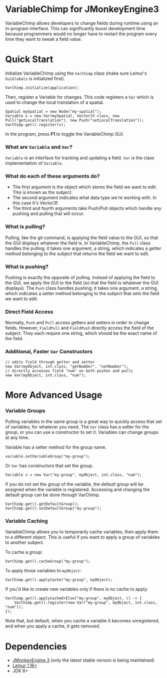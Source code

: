 # VariableChimp for JMonkeyEngine3
VariableChimp allows developers to change fields during runtime using an in-program interface. This can significantly boost development time because programmers would no longer have to restart the program every time they want to tweak a field value.

# Quick Start
Initialize VariableChimp using the `VarChimp` class (make sure Lemur's `GuiGlobals` is initialized first).
```
VarChimp.initialize(application);
```
Then, register a Variable for changes. This code registers a `Var` which is used to change the local translation of a spatial.
```
Spatial mySpatial = new Node("my-spatial");
Variable v = new Var(mySpatial, Vector3f.class, new Pull("getLocalTranslation"), new Push("setLocalTranslation"));
VarChimp.get().register(v);
```
In the program, press **F1** to toggle the VariableChimp GUI.

### What are `Variable` and `Var`?
`Variable` is an interface for tracking and updating a field. `Var` is the class implementation of `Variable`.

### What do each of these arguments do?
* The first argument is the object which stores the field we want to edit. This is known as the *subject*.
* The second argument indicates what data type we're working with. In this case it's Vector3f.
* The third and fourth arguments take Push/Pull objects which handle any pushing and pulling that will occur.

### What is pulling?
Pulling, like the git command, is applying the field value to the GUI, so that the GUI displays whatever the field is. In VariableChimp, the `Pull` class handles the pulling; it takes one argument, a string, which indicates a getter method belonging to the subject that returns the field we want to edit.

### What is pushing?
Pushing is exactly the opposite of pulling. Instead of applying the field to the GUI, we apply the GUI to the field (so that the field is whatever the GUI displays). The `Push` class handles pushing; it takes one argument, a string, which indicates a setter method belonging to the subject that sets the field we want to edit.

### Direct Field Access
Normally, `Push` and `Pull` access getters and setters in order to change fields. However, `FieldPull` and `FieldPush` directly access the field of the subject. They each require one string, which should be the exact name of the field.

### Additional, Faster `Var` Constructors
```
// edits field through getter and setter
new Var(myObject, int.class, "getNumber", "setNumber");
// directly accesses field "num" on both pushes and pulls 
new Var(myObject, int.class, "num");
```

# More Advanced Usage

### Variable Groups
Putting variables in the same group is a great way to quickly access that set of variables, for whatever you need. The `Var` class has a setter for the group, or you can use a constructor to set it. Variables can change groups at any time.

Variable has a setter method for the group name.
```
variable.setVariableGroup("my-group");
```
Or `Var` has constructors that set the group.
```
Variable v = new Var("my-group", myObject, int.class, "num");
```
If you do not set the group of the variable, the default group will be assigned when the variable is registered. Accessing and changing the default group can be done through VarChimp.
```
VarChimp.get().getDefaultGroup();
VarChimp.get().setDefaultGroup("my-group");
```

### Variable Caching
VariableChimp allows you to temporarily cache variables, then apply them to a different object. This is useful if you want to apply a group of variables to another subject.

To cache a group:
```
VarChimp.get().cacheGroup("my-group");
```
To apply those variables to `myObject`:
```
VarChimp.get().applyCache("my-group", myObject);
```
If you'd like to create new variables only if there is no cache to apply:
```
VarChimp.get().applyCacheOrElse("my-group", myObject, () -> {
    VarChimp.get().register(new Var("my-group", myObject, int.class, "num"));
});
```
Note that, but default, when you cache a variable it becomes unregistered, and when you apply a cache, it gets removed.

# Dependencies
* [JMonkeyEngine 3](https://github.com/jMonkeyEngine/jmonkeyengine) (only the latest stable version is being maintained)
* [Lemur 1.16+](https://github.com/jMonkeyEngine-Contributions/Lemur)
* JDK 8+
